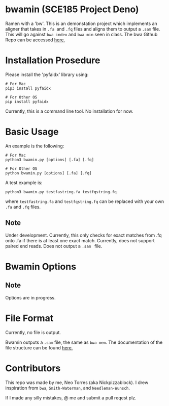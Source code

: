 # bwamin (SCE185 Project Deno)
Ramen with a 'bw'. This is an demonstation project which implements an aligner that takes in `.fa `and `.fq` files and aligns them to output a `.sam` file. This will go against `bwa index` and `bwa min` seen in class. The bwa Github Repo can be accessed [here.](https://github.com/lh3/bwa) 

# Installation Prosedure
Please install the 'pyfaidx' library using:

```
# For Mac
pip3 install pyfaidx

# For Other OS
pip install pyfaidx
```

Currently, this is a command line tool. No installation for now.

# Basic Usage
An example is the following:
```
# For Mac
python3 bwamin.py [options] [.fa] [.fq]

# For Other OS
python bwamin.py [options] [.fa] [.fq]
```

A test example is:
```
python3 bwamin.py testfastring.fa testfqstring.fq
```
where `testfastring.fa` and `testfqstring.fq` can be replaced with your own `.fa` and `.fq` files.

## Note
Under development. Currently, this only checks for exact matches from .fq onto .fa if there is at least one exact match. Currently, does not support paired end reads. Does not output a `.sam ` file.

# Bwamin Options
## Note
Options are in progress.

# File Format
Currently, no file is output.

Bwamin outputs a `.sam` file, the same as `bwa mem`. The documentation of the file structure can be found [here.](https://samtools.github.io/hts-specs/SAMv1.pdf)

# Contributors
This repo was made by me, Neo Torres (aka Nickpizzablock). I drew inspiration from `bwa`, `Smith-Waterman`, and `Needleman-Wunsch`.

If I made any silly mistakes, @ me and submit a pull reqest plz.
